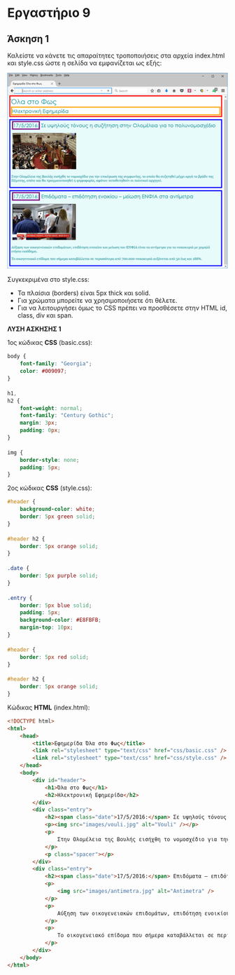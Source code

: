 # Εργαστήριο 9

## Άσκηση 1

Καλείστε να κάνετε τις απαραίτητες τροποποιήσεις στα αρχεία index.html και style.css ώστε η σελίδα να εμφανίζεται ως εξής:

![Lab 9 Exercise 1](../images/lab9-ex1.jpg)

Συγκεκριμένα στο style.css:

- Τα πλαίσια (borders) είναι 5px thick και solid.
- Για χρώματα μπορείτε να χρησιμοποιήσετε ότι θέλετε.
- Για να λειτουργήσει όμως το CSS πρέπει να προσθέσετε στην HTML id, class, div και span.


**ΛΥΣΗ ΑΣΚΗΣΗΣ 1**

1ος κώδικας **CSS** (basic.css):

```css
body {
    font-family: "Georgia";
    color: #009097;
}

h1,
h2 {
    font-weight: normal;
    font-family: "Century Gothic";
    margin: 3px;
    padding: 0px;
}

img {
    border-style: none;
    padding: 5px;
}
```

2ος κώδικας **CSS** (style.css):

```css
#header {
    background-color: white;
    border: 5px green solid;
}

#header h2 {
    border: 5px orange solid;
}

.date {
    border: 5px purple solid;
}

.entry {
    border: 5px blue solid;
    padding: 5px;
    background-color: #E8FBFB;
    margin-top: 10px;
}

#header {
    border: 5px red solid;
}

#header h2 {
    border: 5px orange solid;
}
```

Κώδικας **HTML** (index.html):

```html
<!DOCTYPE html>
<html>
    <head>
        <title>Εφημερίδα Όλα στο Φως</title>
        <link rel="stylesheet" type="text/css" href="css/basic.css" />
        <link rel="stylesheet" type="text/css" href="css/style.css" />
    </head>
    <body>
        <div id="header">
            <h1>Όλα στο Φως</h1>
            <h2>Ηλεκτρονική Εφημερίδα</h2>
        </div>
        <div class="entry">
            <h2><span class="date">17/5/2016:</span> Σε υψηλούς τόνους η συζήτηση στην Ολομέλεια για το πολυνομοσχέδιο</h2>
            <p><img src="images/vouli.jpg" alt="Vouli" /></p>
            <p>
                Στην Ολομέλεια της Βουλής εισήχθη το νομοσχέδιο για την επικύρωση της συμφωνίας, το οποίο θα συζητηθεί μέχρι αργά το βράδυ της Πέμπτης, οπότε και θα πραγματοποιηθεί η ψηφοφορία, αφότου τοποθετηθούν οι πολιτικοί αρχηγοί.
            </p>
            <p class="spacer"></p>
        </div>
        <div class="entry">
            <h2><span class="date">17/5/2016:</span> Επιδόματα – επιδότηση ενοικίου – μείωση ΕΝΦΙΑ στα αντίμετρα</h2>
            <p>
                <img src="images/antimetra.jpg" alt="Antimetra" />
            </p>
            <p>
                Αύξηση των οικογενειακών επιδομάτων, επιδότηση ενοικίου και μείωση του ΕΝΦΙΑ είναι τα αντίμετρα για τα νοικοκυριά με χαμηλό ετήσιο εισόδημα. 
            </p>
            <p>
                Το οικογενειακό επίδομα που σήμερα καταβάλλεται σε περισσότερα από 700.000 νοικοκυριά αυξάνεται από 50 έως και 188%.
            </p>
        </div>
    </body>
</html>
```

